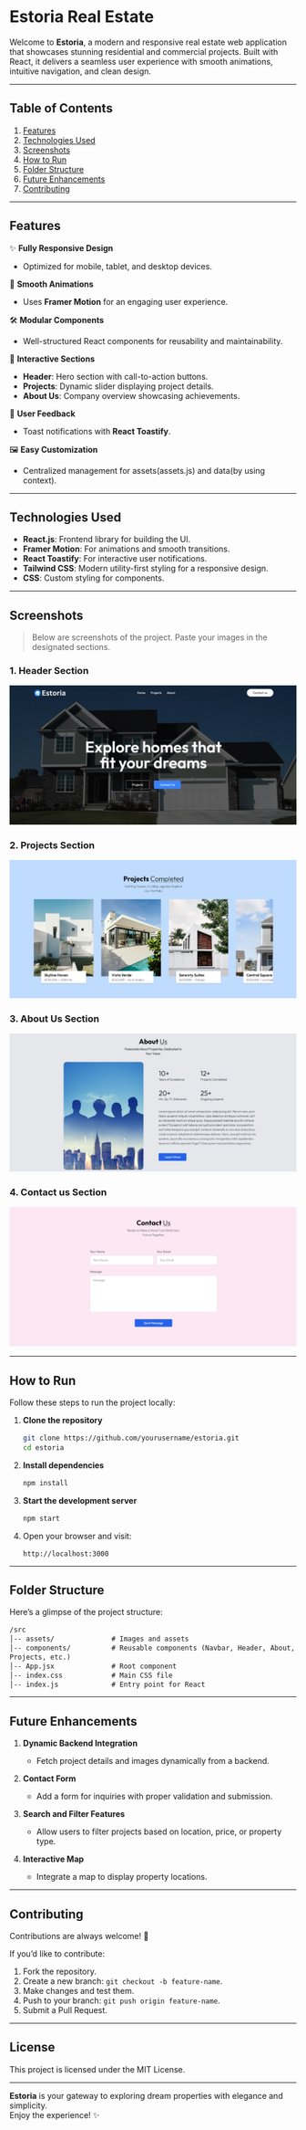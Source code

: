 # **Estoria Real Estate**

Welcome to **Estoria**, a modern and responsive real estate web application that showcases stunning residential and commercial projects. Built with React, it delivers a seamless user experience with smooth animations, intuitive navigation, and clean design.

---

## **Table of Contents**

1. [Features](#features)  
2. [Technologies Used](#technologies-used)  
3. [Screenshots](#screenshots)  
4. [How to Run](#how-to-run)  
5. [Folder Structure](#folder-structure)  
6. [Future Enhancements](#future-enhancements)  
7. [Contributing](#contributing)  

---

## **Features**

✨ **Fully Responsive Design**  
- Optimized for mobile, tablet, and desktop devices.  

🚀 **Smooth Animations**  
- Uses **Framer Motion** for an engaging user experience.  

🛠️ **Modular Components**  
- Well-structured React components for reusability and maintainability.  

🏢 **Interactive Sections**  
- **Header**: Hero section with call-to-action buttons.  
- **Projects**: Dynamic slider displaying project details.  
- **About Us**: Company overview showcasing achievements.  

🔔 **User Feedback**  
- Toast notifications with **React Toastify**.  

🖼️ **Easy Customization**  
- Centralized management for assets(assets.js) and data(by using context).

---

## **Technologies Used**

- **React.js**: Frontend library for building the UI.  
- **Framer Motion**: For animations and smooth transitions.  
- **React Toastify**: For interactive user notifications.  
- **Tailwind CSS**: Modern utility-first styling for a responsive design.  
- **CSS**: Custom styling for components.

---

## **Screenshots**

> Below are screenshots of the project. Paste your images in the designated sections.

### **1. Header Section**
![Header Section](./src/assets/Header.png)

### **2. Projects Section**
![Projects Section](./src/assets/Projects.png)

### **3. About Us Section**
![About Us Section](./src/assets/About.png)

### **4. Contact us Section**
![Contact us Section](./src/assets/Contact.png)

---

## **How to Run**

Follow these steps to run the project locally:

1. **Clone the repository**  
   ```bash
   git clone https://github.com/yourusername/estoria.git
   cd estoria
   ```

2. **Install dependencies**  
   ```bash
   npm install
   ```

3. **Start the development server**  
   ```bash
   npm start
   ```

4. Open your browser and visit:  
   ```
   http://localhost:3000
   ```

---

## **Folder Structure**

Here’s a glimpse of the project structure:

```
/src
│-- assets/              # Images and assets
│-- components/          # Reusable components (Navbar, Header, About, Projects, etc.)
│-- App.jsx              # Root component
│-- index.css            # Main CSS file
│-- index.js             # Entry point for React
```

---

## **Future Enhancements**

1. **Dynamic Backend Integration**  
   - Fetch project details and images dynamically from a backend.

2. **Contact Form**  
   - Add a form for inquiries with proper validation and submission.

3. **Search and Filter Features**  
   - Allow users to filter projects based on location, price, or property type.

4. **Interactive Map**  
   - Integrate a map to display property locations.

---

## **Contributing**

Contributions are always welcome! 🎉  

If you’d like to contribute:  
1. Fork the repository.  
2. Create a new branch: `git checkout -b feature-name`.  
3. Make changes and test them.  
4. Push to your branch: `git push origin feature-name`.  
5. Submit a Pull Request.  

---

## **License**

This project is licensed under the MIT License.  

---

**Estoria** is your gateway to exploring dream properties with elegance and simplicity.  
Enjoy the experience! ✨  


